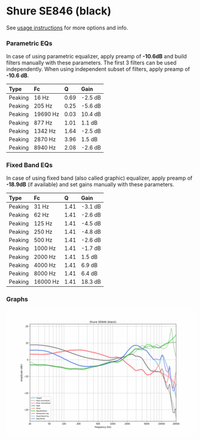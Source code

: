 # Shure SE846 (black)
See [usage instructions](https://github.com/jaakkopasanen/AutoEq#usage) for more options and info.

### Parametric EQs
In case of using parametric equalizer, apply preamp of **-10.6dB** and build filters manually
with these parameters. The first 3 filters can be used independently.
When using independent subset of filters, apply preamp of **-10.6 dB**.

| Type    | Fc       |    Q | Gain    |
|:--------|:---------|:-----|:--------|
| Peaking | 16 Hz    | 0.69 | -2.5 dB |
| Peaking | 205 Hz   | 0.25 | -5.6 dB |
| Peaking | 19690 Hz | 0.03 | 10.4 dB |
| Peaking | 877 Hz   | 1.01 | 1.1 dB  |
| Peaking | 1342 Hz  | 1.64 | -2.5 dB |
| Peaking | 2870 Hz  | 3.96 | 1.5 dB  |
| Peaking | 8940 Hz  | 2.08 | -2.6 dB |

### Fixed Band EQs
In case of using fixed band (also called graphic) equalizer, apply preamp of **-18.9dB**
(if available) and set gains manually with these parameters.

| Type    | Fc       |    Q | Gain    |
|:--------|:---------|:-----|:--------|
| Peaking | 31 Hz    | 1.41 | -3.1 dB |
| Peaking | 62 Hz    | 1.41 | -2.6 dB |
| Peaking | 125 Hz   | 1.41 | -4.5 dB |
| Peaking | 250 Hz   | 1.41 | -4.8 dB |
| Peaking | 500 Hz   | 1.41 | -2.6 dB |
| Peaking | 1000 Hz  | 1.41 | -1.7 dB |
| Peaking | 2000 Hz  | 1.41 | 1.5 dB  |
| Peaking | 4000 Hz  | 1.41 | 6.9 dB  |
| Peaking | 8000 Hz  | 1.41 | 6.4 dB  |
| Peaking | 16000 Hz | 1.41 | 18.3 dB |

### Graphs
![](./Shure%20SE846%20(black).png)